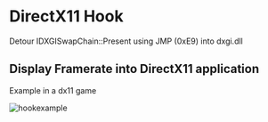 # DirectX11 Hook

Detour IDXGISwapChain::Present using JMP (0xE9) into dxgi.dll 

## Display Framerate into DirectX11 application

Example in a dx11 game

![hookexample](https://user-images.githubusercontent.com/20048259/79799697-2f79de80-835b-11ea-892a-226658a6f87a.png)
